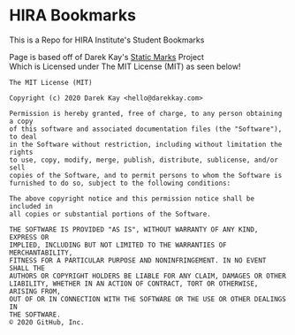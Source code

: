 # HIRA Bookmarks
This is a Repo for HIRA Institute's Student Bookmarks 

Page is based off of Darek Kay's [Static Marks](https://github.com/darekkay/static-marks) Project<br>
Which is Licensed under The MIT License (MIT) as seen below!

```
The MIT License (MIT)

Copyright (c) 2020 Darek Kay <hello@darekkay.com>

Permission is hereby granted, free of charge, to any person obtaining a copy
of this software and associated documentation files (the "Software"), to deal
in the Software without restriction, including without limitation the rights
to use, copy, modify, merge, publish, distribute, sublicense, and/or sell
copies of the Software, and to permit persons to whom the Software is
furnished to do so, subject to the following conditions:

The above copyright notice and this permission notice shall be included in
all copies or substantial portions of the Software.

THE SOFTWARE IS PROVIDED "AS IS", WITHOUT WARRANTY OF ANY KIND, EXPRESS OR
IMPLIED, INCLUDING BUT NOT LIMITED TO THE WARRANTIES OF MERCHANTABILITY,
FITNESS FOR A PARTICULAR PURPOSE AND NONINFRINGEMENT. IN NO EVENT SHALL THE
AUTHORS OR COPYRIGHT HOLDERS BE LIABLE FOR ANY CLAIM, DAMAGES OR OTHER
LIABILITY, WHETHER IN AN ACTION OF CONTRACT, TORT OR OTHERWISE, ARISING FROM,
OUT OF OR IN CONNECTION WITH THE SOFTWARE OR THE USE OR OTHER DEALINGS IN
THE SOFTWARE.
© 2020 GitHub, Inc.
```
